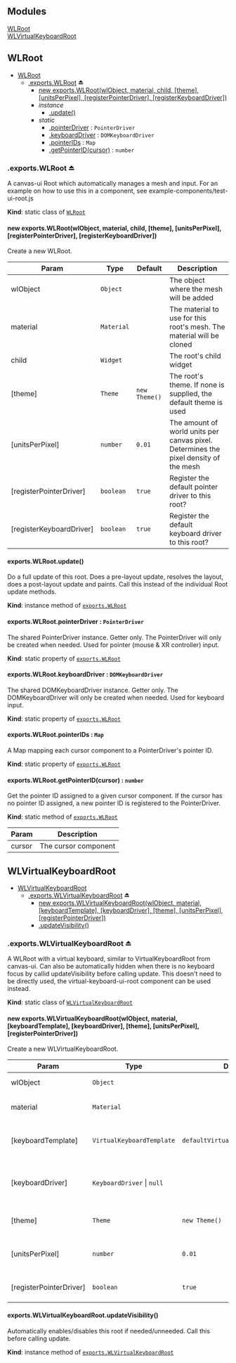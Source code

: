 ## Modules

<dl>
<dt><a href="#module_WLRoot">WLRoot</a></dt>
<dd></dd>
<dt><a href="#module_WLVirtualKeyboardRoot">WLVirtualKeyboardRoot</a></dt>
<dd></dd>
</dl>

<a name="module_WLRoot"></a>

## WLRoot

* [WLRoot](#module_WLRoot)
    * [.exports.WLRoot](#exp_module_WLRoot--exports.WLRoot) ⏏
        * [new exports.WLRoot(wlObject, material, child, [theme], [unitsPerPixel], [registerPointerDriver], [registerKeyboardDriver])](#new_module_WLRoot--exports.WLRoot_new)
        * _instance_
            * [.update()](#module_WLRoot--exports.WLRoot.WLRoot+update)
        * _static_
            * [.pointerDriver](#module_WLRoot--exports.WLRoot.WLRoot.pointerDriver) : <code>PointerDriver</code>
            * [.keyboardDriver](#module_WLRoot--exports.WLRoot.WLRoot.keyboardDriver) : <code>DOMKeyboardDriver</code>
            * [.pointerIDs](#module_WLRoot--exports.WLRoot.WLRoot.pointerIDs) : <code>Map</code>
            * [.getPointerID(cursor)](#module_WLRoot--exports.WLRoot.WLRoot.getPointerID) : <code>number</code>

<a name="exp_module_WLRoot--exports.WLRoot"></a>

### .exports.WLRoot ⏏
A canvas-ui Root which automatically manages a mesh and input. For an example
on how to use this in a component, see example-components/test-ui-root.js

**Kind**: static class of [<code>WLRoot</code>](#module_WLRoot)  
<a name="new_module_WLRoot--exports.WLRoot_new"></a>

#### new exports.WLRoot(wlObject, material, child, [theme], [unitsPerPixel], [registerPointerDriver], [registerKeyboardDriver])
Create a new WLRoot.


| Param | Type | Default | Description |
| --- | --- | --- | --- |
| wlObject | <code>Object</code> |  | The object where the mesh will be added |
| material | <code>Material</code> |  | The material to use for this root's mesh. The material will be cloned |
| child | <code>Widget</code> |  | The root's child widget |
| [theme] | <code>Theme</code> | <code>new Theme()</code> | The root's theme. If none is supplied, the default theme is used |
| [unitsPerPixel] | <code>number</code> | <code>0.01</code> | The amount of world units per canvas pixel. Determines the pixel density of the mesh |
| [registerPointerDriver] | <code>boolean</code> | <code>true</code> | Register the default pointer driver to this root? |
| [registerKeyboardDriver] | <code>boolean</code> | <code>true</code> | Register the default keyboard driver to this root? |

<a name="module_WLRoot--exports.WLRoot.WLRoot+update"></a>

#### exports.WLRoot.update()
Do a full update of this root. Does a pre-layout update, resolves the
layout, does a post-layout update and paints. Call this instead of the
individual Root update methods.

**Kind**: instance method of [<code>exports.WLRoot</code>](#exp_module_WLRoot--exports.WLRoot)  
<a name="module_WLRoot--exports.WLRoot.WLRoot.pointerDriver"></a>

#### exports.WLRoot.pointerDriver : <code>PointerDriver</code>
The shared PointerDriver instance. Getter only. The PointerDriver will
only be created when needed. Used for pointer (mouse & XR controller)
input.

**Kind**: static property of [<code>exports.WLRoot</code>](#exp_module_WLRoot--exports.WLRoot)  
<a name="module_WLRoot--exports.WLRoot.WLRoot.keyboardDriver"></a>

#### exports.WLRoot.keyboardDriver : <code>DOMKeyboardDriver</code>
The shared DOMKeyboardDriver instance. Getter only. The DOMKeyboardDriver
will only be created when needed. Used for keyboard input.

**Kind**: static property of [<code>exports.WLRoot</code>](#exp_module_WLRoot--exports.WLRoot)  
<a name="module_WLRoot--exports.WLRoot.WLRoot.pointerIDs"></a>

#### exports.WLRoot.pointerIDs : <code>Map</code>
A Map mapping each cursor component to a PointerDriver's pointer ID.

**Kind**: static property of [<code>exports.WLRoot</code>](#exp_module_WLRoot--exports.WLRoot)  
<a name="module_WLRoot--exports.WLRoot.WLRoot.getPointerID"></a>

#### exports.WLRoot.getPointerID(cursor) : <code>number</code>
Get the pointer ID assigned to a given cursor component. If the cursor
has no pointer ID assigned, a new pointer ID is registered to the
PointerDriver.

**Kind**: static method of [<code>exports.WLRoot</code>](#exp_module_WLRoot--exports.WLRoot)  

| Param | Description |
| --- | --- |
| cursor | The cursor component |

<a name="module_WLVirtualKeyboardRoot"></a>

## WLVirtualKeyboardRoot

* [WLVirtualKeyboardRoot](#module_WLVirtualKeyboardRoot)
    * [.exports.WLVirtualKeyboardRoot](#exp_module_WLVirtualKeyboardRoot--exports.WLVirtualKeyboardRoot) ⏏
        * [new exports.WLVirtualKeyboardRoot(wlObject, material, [keyboardTemplate], [keyboardDriver], [theme], [unitsPerPixel], [registerPointerDriver])](#new_module_WLVirtualKeyboardRoot--exports.WLVirtualKeyboardRoot_new)
        * [.updateVisibility()](#module_WLVirtualKeyboardRoot--exports.WLVirtualKeyboardRoot.WLVirtualKeyboardRoot+updateVisibility)

<a name="exp_module_WLVirtualKeyboardRoot--exports.WLVirtualKeyboardRoot"></a>

### .exports.WLVirtualKeyboardRoot ⏏
A WLRoot with a virtual keyboard, similar to VirtualKeyboardRoot from
canvas-ui. Can also be automatically hidden when there is no keyboard focus
by callid updateVisibility before calling update. This doesn't need to be
directly used, the virtual-keyboard-ui-root component can be used instead.

**Kind**: static class of [<code>WLVirtualKeyboardRoot</code>](#module_WLVirtualKeyboardRoot)  
<a name="new_module_WLVirtualKeyboardRoot--exports.WLVirtualKeyboardRoot_new"></a>

#### new exports.WLVirtualKeyboardRoot(wlObject, material, [keyboardTemplate], [keyboardDriver], [theme], [unitsPerPixel], [registerPointerDriver])
Create a new WLVirtualKeyboardRoot.


| Param | Type | Default | Description |
| --- | --- | --- | --- |
| wlObject | <code>Object</code> |  | The object where the mesh will be added |
| material | <code>Material</code> |  | The material to use for this root's mesh. The material will be cloned |
| [keyboardTemplate] | <code>VirtualKeyboardTemplate</code> | <code>defaultVirtualKeyboardTemplate</code> | The virtual keyboard's layout template. Uses the US QWERTY layout by default. |
| [keyboardDriver] | <code>KeyboardDriver</code> \| <code>null</code> | <code></code> | The KeyboardDriver to dispatch key events to. If null (default), WLRoot.keyboardDriver is used. |
| [theme] | <code>Theme</code> | <code>new Theme()</code> | The root's theme. If none is supplied, the default theme is used |
| [unitsPerPixel] | <code>number</code> | <code>0.01</code> | The amount of world units per canvas pixel. Determines the pixel density of the mesh |
| [registerPointerDriver] | <code>boolean</code> | <code>true</code> | Register the default pointer driver to this root? |

<a name="module_WLVirtualKeyboardRoot--exports.WLVirtualKeyboardRoot.WLVirtualKeyboardRoot+updateVisibility"></a>

#### exports.WLVirtualKeyboardRoot.updateVisibility()
Automatically enables/disables this root if needed/unneeded. Call this
before calling update.

**Kind**: instance method of [<code>exports.WLVirtualKeyboardRoot</code>](#exp_module_WLVirtualKeyboardRoot--exports.WLVirtualKeyboardRoot)  
